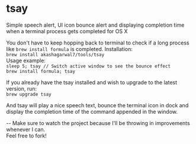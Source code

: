 # tsay
Simple speech alert, UI icon bounce alert and displaying completion time when a terminal process gets completed for OS X

You don't have to keep hopping back to terminal to check if a long process like `brew install formula` is completed. 
Installation:  
`brew install akashagarwal7/tools/tsay`  
Usage example:  
`sleep 5; tsay // Switch active window to see the bounce effect`  
`brew install formula; tsay`  

If you already have the tsay installed and wish to upgrade to the latest version, run:  
`brew upgrade tsay`

And tsay will play a nice speech text, bounce the terminal icon in dock and display the completion time of the command appended in the window.  

--
Make sure to watch the project because I'll be throwing in improvements whenever I can.  
Feel free to fork!
